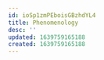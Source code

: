 ```yaml
---
id: ioSp1zmPEboisGBzhdYL4
title: Phenomenology
desc: ''
updated: 1639759165188
created: 1639759165188
---
```


